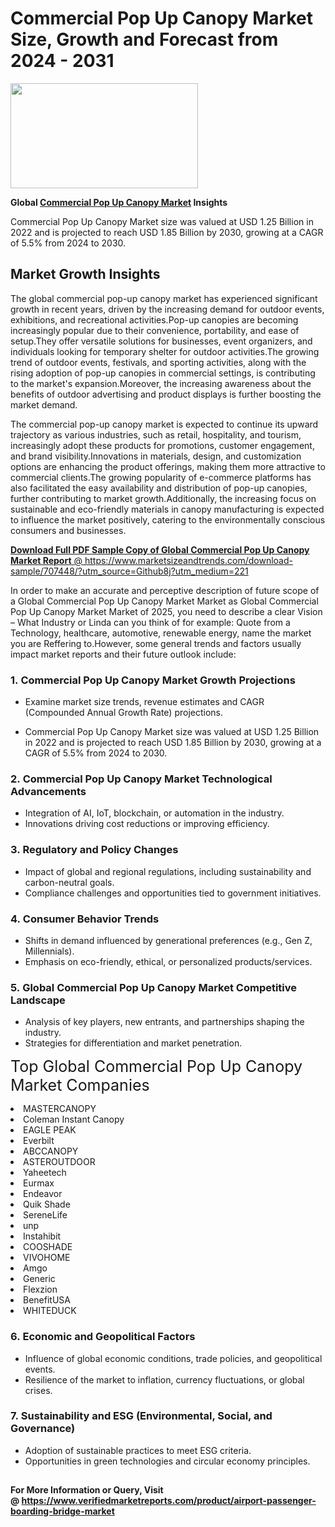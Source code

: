 <H1>Commercial Pop Up Canopy Market Size, Growth and Forecast from 2024 - 2031</H1><img class="aligncenter size-medium wp-image-584254" src="https://thirdeyenews.in/wp-content/uploads/2024/09/Global-Market-Research-300x168.jpeg" alt="" width="300" height="168" /><p><strong>Global&nbsp;<a href="https://www.marketsizeandtrends.com/download-sample/707448/?utm_source=Github8j?utm_medium=221">Commercial Pop Up Canopy Market</a> Insights</strong></p><p>Commercial Pop Up Canopy Market size was valued at USD 1.25 Billion in 2022 and is projected to reach USD 1.85 Billion by 2030, growing at a CAGR of 5.5% from 2024 to 2030.</p><p><h2>Market Growth Insights</h2> <p>The global commercial pop-up canopy market has experienced significant growth in recent years, driven by the increasing demand for outdoor events, exhibitions, and recreational activities.Pop-up canopies are becoming increasingly popular due to their convenience, portability, and ease of setup.They offer versatile solutions for businesses, event organizers, and individuals looking for temporary shelter for outdoor activities.The growing trend of outdoor events, festivals, and sporting activities, along with the rising adoption of pop-up canopies in commercial settings, is contributing to the market's expansion.Moreover, the increasing awareness about the benefits of outdoor advertising and product displays is further boosting the market demand.</p> <p><a href="sample-download-link"></a></p> <p>The commercial pop-up canopy market is expected to continue its upward trajectory as various industries, such as retail, hospitality, and tourism, increasingly adopt these products for promotions, customer engagement, and brand visibility.Innovations in materials, design, and customization options are enhancing the product offerings, making them more attractive to commercial clients.The growing popularity of e-commerce platforms has also facilitated the easy availability and distribution of pop-up canopies, further contributing to market growth.Additionally, the increasing focus on sustainable and eco-friendly materials in canopy manufacturing is expected to influence the market positively, catering to the environmentally conscious consumers and businesses.</p> <p><a href="more-info-link"></p><p><span class=""><strong>Download Full PDF Sample Copy of Global Commercial Pop Up Canopy Market Report</strong> @ <a href="https://www.marketsizeandtrends.com/download-sample/707448/?utm_source=Github8j?utm_medium=221" target="_blank">https://www.marketsizeandtrends.com/download-sample/707448/?utm_source=Github8j?utm_medium=221</a></span></p><p>In order to make an accurate and perceptive description of future scope of a Global&nbsp;Commercial Pop Up Canopy Market Market as Global&nbsp;Commercial Pop Up Canopy Market Market of 2025, you need to describe a clear Vision &ndash; What Industry or Linda can you think of for example: Quote from a Technology, healthcare, automotive, renewable energy, name the market you are Reffering to.However, some general trends and factors usually impact market reports and their future outlook include:</p><h3>1.&nbsp;<strong>Commercial Pop Up Canopy Market Growth Projections</strong></h3><ul><li>Examine market size trends, revenue estimates and CAGR (Compounded Annual Growth Rate) projections.</li><li><p>Commercial Pop Up Canopy Market size was valued at USD 1.25 Billion in 2022 and is projected to reach USD 1.85 Billion by 2030, growing at a CAGR of 5.5% from 2024 to 2030.</p></li></ul><h3>2.&nbsp;<strong>Commercial Pop Up Canopy Market Technological Advancements</strong></h3><ul><li>Integration of AI, IoT, blockchain, or automation in the industry.</li><li>Innovations driving cost reductions or improving efficiency.</li></ul><h3>3.&nbsp;<strong>Regulatory and Policy Changes</strong></h3><ul><li>Impact of global and regional regulations, including sustainability and carbon-neutral goals.</li><li>Compliance challenges and opportunities tied to government initiatives.</li></ul><h3>4.&nbsp;<strong>Consumer Behavior Trends</strong></h3><ul><li>Shifts in demand influenced by generational preferences (e.g., Gen Z, Millennials).</li><li>Emphasis on eco-friendly, ethical, or personalized products/services.</li></ul><h3>5.&nbsp;<strong>Global Commercial Pop Up Canopy Market Competitive Landscape</strong></h3><ul><li>Analysis of key players, new entrants, and partnerships shaping the industry.</li><li>Strategies for differentiation and market penetration.</li></ul><p data-pm-slice="1 1 []"><span style="color: inherit; font-family: inherit; font-size: 25px;">Top Global Commercial Pop Up Canopy Market Companies</span></p><div class="" data-test-id=""><p><li>MASTERCANOPY</li><li> Coleman Instant Canopy</li><li> EAGLE PEAK</li><li> Everbilt</li><li> ABCCANOPY</li><li> ASTEROUTDOOR</li><li> Yaheetech</li><li> Eurmax</li><li> Endeavor</li><li> Quik Shade</li><li> SereneLife</li><li> unp</li><li> Instahibit</li><li> COOSHADE</li><li> VIVOHOME</li><li> Amgo</li><li> Generic</li><li> Flexzion</li><li> BenefitUSA</li><li> WHITEDUCK</li></p></div><h3>6.&nbsp;<strong>Economic and Geopolitical Factors</strong></h3><ul><li>Influence of global economic conditions, trade policies, and geopolitical events.</li><li>Resilience of the market to inflation, currency fluctuations, or global crises.</li></ul><h3>7.&nbsp;<strong>Sustainability and ESG (Environmental, Social, and Governance)</strong></h3><ul><li>Adoption of sustainable practices to meet ESG criteria.</li><li>Opportunities in green technologies and circular economy principles.</li></ul><h2><strong style="font-size: 14px;">For More Information or Query, Visit @&nbsp;</strong><a style="background-color: #ffffff; font-size: 14px;" href="https://www.marketsizeandtrends.com/report/commercial-pop-up-canopy-market/" target="_blank">https://www.verifiedmarketreports.com/product/airport-passenger-boarding-bridge-market</a></h2>